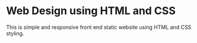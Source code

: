 # Web Design using HTML and CSS 
This is simple and responsive front end static website using HTML and CSS styling.
